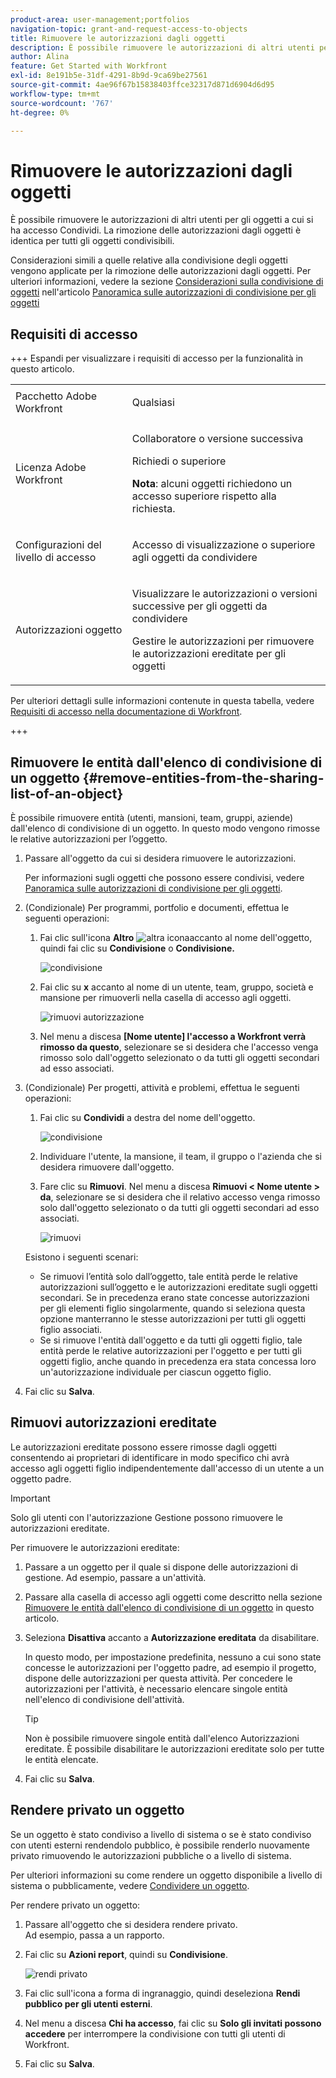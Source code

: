 ```yaml
---
product-area: user-management;portfolios
navigation-topic: grant-and-request-access-to-objects
title: Rimuovere le autorizzazioni dagli oggetti
description: È possibile rimuovere le autorizzazioni di altri utenti per gli oggetti a cui si ha accesso Condividi. La rimozione delle autorizzazioni dagli oggetti è identica per tutti gli oggetti condivisibili.
author: Alina
feature: Get Started with Workfront
exl-id: 8e191b5e-31df-4291-8b9d-9ca69be27561
source-git-commit: 4ae96f67b15838403ffce32317d871d6904d6d95
workflow-type: tm+mt
source-wordcount: '767'
ht-degree: 0%

---
```


# Rimuovere le autorizzazioni dagli oggetti

<!--Audited: 01/2024-->

È possibile rimuovere le autorizzazioni di altri utenti per gli oggetti a cui si ha accesso Condividi. La rimozione delle autorizzazioni dagli oggetti è identica per tutti gli oggetti condivisibili.

Considerazioni simili a quelle relative alla condivisione degli oggetti vengono applicate per la rimozione delle autorizzazioni dagli oggetti. Per ulteriori informazioni, vedere la sezione [Considerazioni sulla condivisione di oggetti](../../workfront-basics/grant-and-request-access-to-objects/sharing-permissions-on-objects-overview.md#consider) nell&#39;articolo [Panoramica sulle autorizzazioni di condivisione per gli oggetti](../../workfront-basics/grant-and-request-access-to-objects/sharing-permissions-on-objects-overview.md)

## Requisiti di accesso

+++ Espandi per visualizzare i requisiti di accesso per la funzionalità in questo articolo. 

<table style="table-layout:auto"> 
 <col> 
 <col> 
 <tbody> 
  <tr> 
   <td role="rowheader">Pacchetto Adobe Workfront</td> 
   <td> <p>Qualsiasi </p> </td> 
  </tr> 
  <tr> 
   <td role="rowheader">Licenza Adobe Workfront</td> 
   <td> <p>Collaboratore o versione successiva</p> 
   <p>Richiedi o superiore</p>
   <p><strong>Nota</strong>: alcuni oggetti richiedono un accesso superiore rispetto alla richiesta.</p>
   </td> 
  </tr> 
  <tr> 
   <td role="rowheader">Configurazioni del livello di accesso</td> 
   <td> <p>Accesso di visualizzazione o superiore agli oggetti da condividere</p> </td> 
  </tr> 
  <tr> 
   <td role="rowheader">Autorizzazioni oggetto</td> 
   <td> <p>Visualizzare le autorizzazioni o versioni successive per gli oggetti da condividere</p> <p>Gestire le autorizzazioni per rimuovere le autorizzazioni ereditate per gli oggetti</p>  </td> 
  </tr>
 </tbody> 
</table>

Per ulteriori dettagli sulle informazioni contenute in questa tabella, vedere [Requisiti di accesso nella documentazione di Workfront](/help/quicksilver/administration-and-setup/add-users/access-levels-and-object-permissions/access-level-requirements-in-documentation.md).

+++

## Rimuovere le entità dall&#39;elenco di condivisione di un oggetto {#remove-entities-from-the-sharing-list-of-an-object}

È possibile rimuovere entità (utenti, mansioni, team, gruppi, aziende) dall&#39;elenco di condivisione di un oggetto. In questo modo vengono rimosse le relative autorizzazioni per l’oggetto.

1. Passare all&#39;oggetto da cui si desidera rimuovere le autorizzazioni.

   Per informazioni sugli oggetti che possono essere condivisi, vedere [Panoramica sulle autorizzazioni di condivisione per gli oggetti](../../workfront-basics/grant-and-request-access-to-objects/sharing-permissions-on-objects-overview.md).

1. (Condizionale) Per programmi, portfolio e documenti, effettua le seguenti operazioni:

   1. Fai clic sull&#39;icona **Altro** ![altra icona](assets/more-icon.png)accanto al nome dell&#39;oggetto, quindi fai clic su **Condivisione** o **Condivisione.**

      ![condivisione](assets/share-a-document-350x160.png)

   1. Fai clic su **x** accanto al nome di un utente, team, gruppo, società e mansione per rimuoverli nella casella di accesso agli oggetti.

      ![rimuovi autorizzazione](assets/remove-permissions-on-portfolio.png)

   1. Nel menu a discesa **[Nome utente] l&#39;accesso a Workfront verrà rimosso da questo**, selezionare se si desidera che l&#39;accesso venga rimosso solo dall&#39;oggetto selezionato o da tutti gli oggetti secondari ad esso associati.

1. (Condizionale) Per progetti, attività e problemi, effettua le seguenti operazioni:

   1. Fai clic su **Condividi** a destra del nome dell&#39;oggetto.

      ![condivisione](assets/new-share-button.png)
   1. Individuare l&#39;utente, la mansione, il team, il gruppo o l&#39;azienda che si desidera rimuovere dall&#39;oggetto.
   1. Fare clic su **Rimuovi**.
Nel menu a discesa **Rimuovi &lt; Nome utente > da**, selezionare se si desidera che il relativo accesso venga rimosso solo dall&#39;oggetto selezionato o da tutti gli oggetti secondari ad esso associati.

      ![rimuovi](assets/remove-permissions-on-project-nwe-350x479.png)

   Esistono i seguenti scenari:

   * Se rimuovi l’entità solo dall’oggetto, tale entità perde le relative autorizzazioni sull’oggetto e le autorizzazioni ereditate sugli oggetti secondari. Se in precedenza erano state concesse autorizzazioni per gli elementi figlio singolarmente, quando si seleziona questa opzione manterranno le stesse autorizzazioni per tutti gli oggetti figlio associati.
   * Se si rimuove l&#39;entità dall&#39;oggetto e da tutti gli oggetti figlio, tale entità perde le relative autorizzazioni per l&#39;oggetto e per tutti gli oggetti figlio, anche quando in precedenza era stata concessa loro un&#39;autorizzazione individuale per ciascun oggetto figlio.

1. Fai clic su **Salva**.

<!--
## Remove permissions from several objects in bulk

You can remove entities (users, job roles, teams, groups, companies) from several objects at a time when you bulk select them in a list.

>[!NOTE]
>
>You cannot view what access entities have for all the objects selected when you select them in bulk. You must know which entity you want to remove from the sharing of the objects selected before removing their permissions.

1. Go to the list of objects that you want to share.

   For information about which objects can be shared, see [Overview of sharing permissions on objects](../../workfront-basics/grant-and-request-access-to-objects/sharing-permissions-on-objects-overview.md).

1. Select several objects in the list, then click the **Share** icon ![share icon](assets/share-icon.png)at the top of the list. 
1. Type the name of the user, role, team, group, or company for which you want to remove the access in the **Edit `<Object Name>` access to** field. 
1. From the access drop-down menu, select **No Access**.

   ![remove in bulk](assets/no-access-option-removing-permissions-bulk-tasks-nwe-350x166.png)

1. In the `<User Name>`'s Workfront access will be removed from this drop-down menu, select whether you want their access to be removed just from the objects that you have selected, or from all other children objects associated with it.  
   The following scenarios exist:

   * If you remove the entity only from the object, that entity loses their permissions on the object, and their inherited permissions to the children objects. If they were previously granted permissions to the children items individually, they retain the same permissions on all children objects associated with it when you select this option.&nbsp;
   * If you remove the entity from the object and all the children objects, that entity loses their permissions to the object as well as all children objects, even when they were previously given individual permission on each child object.

   **Example:** Select whether to remove permissions to just the tasks you selected in a list, or to the issues and documents attached to the tasks as well.

   ![access](assets/remove-permissions-bulk-drop-down-for-attached-objects-nwe-350x96.png)

1. (Optional) To change permissions in bulk for several objects, select another level of sharing for the selected entity.

   For example, if they have Manage permissions, select Contribute or View instead. 

1. Click **Save**.

-->

## Rimuovi autorizzazioni ereditate

Le autorizzazioni ereditate possono essere rimosse dagli oggetti consentendo ai proprietari di identificare in modo specifico chi avrà accesso agli oggetti figlio indipendentemente dall&#39;accesso di un utente a un oggetto padre.

>[!IMPORTANT]
>
>Solo gli utenti con l&#39;autorizzazione Gestione possono rimuovere le autorizzazioni ereditate.

Per rimuovere le autorizzazioni ereditate:

1. Passare a un oggetto per il quale si dispone delle autorizzazioni di gestione. Ad esempio, passare a un&#39;attività.
1. Passare alla casella di accesso agli oggetti come descritto nella sezione [Rimuovere le entità dall&#39;elenco di condivisione di un oggetto](#remove-entities-from-the-sharing-list-of-an-object) in questo articolo.
1. Seleziona **Disattiva** accanto a **Autorizzazione ereditata** da disabilitare.

   In questo modo, per impostazione predefinita, nessuno a cui sono state concesse le autorizzazioni per l&#39;oggetto padre, ad esempio il progetto, dispone delle autorizzazioni per questa attività. Per concedere le autorizzazioni per l&#39;attività, è necessario elencare singole entità nell&#39;elenco di condivisione dell&#39;attività.

   >[!TIP]
   >
   >Non è possibile rimuovere singole entità dall&#39;elenco Autorizzazioni ereditate. È possibile disabilitare le autorizzazioni ereditate solo per tutte le entità elencate.

1. Fai clic su **Salva**. 

## Rendere privato un oggetto

Se un oggetto è stato condiviso a livello di sistema o se è stato condiviso con utenti esterni rendendolo pubblico, è possibile renderlo nuovamente privato rimuovendo le autorizzazioni pubbliche o a livello di sistema. 

Per ulteriori informazioni su come rendere un oggetto disponibile a livello di sistema o pubblicamente, vedere [Condividere un oggetto](../../workfront-basics/grant-and-request-access-to-objects/share-an-object.md).

Per rendere privato un oggetto:

1. Passare all&#39;oggetto che si desidera rendere privato.\
   Ad esempio, passa a un rapporto.
1. Fai clic su **Azioni report**, quindi su **Condivisione**.

   ![rendi privato](assets/report-permissions-make-private-nwe-350x477.png)

1. Fai clic sull&#39;icona a forma di ingranaggio, quindi deseleziona **Rendi pubblico per gli utenti esterni**.
1. Nel menu a discesa **Chi ha accesso**, fai clic su **Solo gli invitati possono accedere** per interrompere la condivisione con tutti gli utenti di Workfront.
1. Fai clic su **Salva**.
